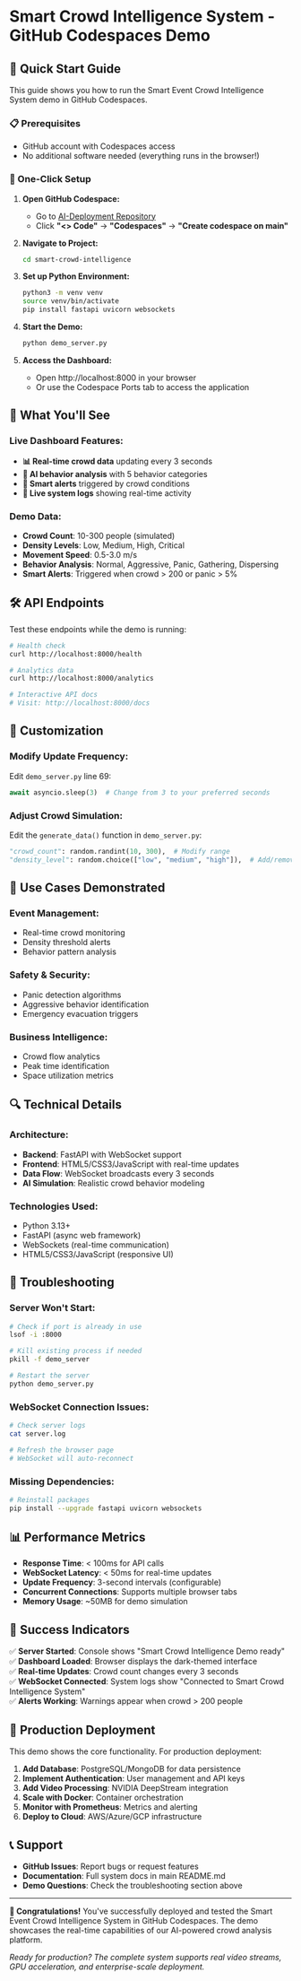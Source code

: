 # Smart Crowd Intelligence System - GitHub Codespaces Demo

## 🚀 Quick Start Guide

This guide shows you how to run the Smart Event Crowd Intelligence System demo in GitHub Codespaces.

### 📋 Prerequisites

- GitHub account with Codespaces access
- No additional software needed (everything runs in the browser!)

### 🎯 One-Click Setup

1. **Open GitHub Codespace:**
   - Go to [AI-Deployment Repository](https://github.com/devbyahmed/AI-Deployment)
   - Click **"<> Code"** → **"Codespaces"** → **"Create codespace on main"**

2. **Navigate to Project:**
   ```bash
   cd smart-crowd-intelligence
   ```

3. **Set up Python Environment:**
   ```bash
   python3 -m venv venv
   source venv/bin/activate
   pip install fastapi uvicorn websockets
   ```

4. **Start the Demo:**
   ```bash
   python demo_server.py
   ```

5. **Access the Dashboard:**
   - Open http://localhost:8000 in your browser
   - Or use the Codespace Ports tab to access the application

## 🎥 What You'll See

### Live Dashboard Features:
- **📊 Real-time crowd data** updating every 3 seconds
- **🧠 AI behavior analysis** with 5 behavior categories
- **🚨 Smart alerts** triggered by crowd conditions
- **📝 Live system logs** showing real-time activity

### Demo Data:
- **Crowd Count**: 10-300 people (simulated)
- **Density Levels**: Low, Medium, High, Critical
- **Movement Speed**: 0.5-3.0 m/s
- **Behavior Analysis**: Normal, Aggressive, Panic, Gathering, Dispersing
- **Smart Alerts**: Triggered when crowd > 200 or panic > 5%

## 🛠️ API Endpoints

Test these endpoints while the demo is running:

```bash
# Health check
curl http://localhost:8000/health

# Analytics data
curl http://localhost:8000/analytics

# Interactive API docs
# Visit: http://localhost:8000/docs
```

## 🔧 Customization

### Modify Update Frequency:
Edit `demo_server.py` line 69:
```python
await asyncio.sleep(3)  # Change from 3 to your preferred seconds
```

### Adjust Crowd Simulation:
Edit the `generate_data()` function in `demo_server.py`:
```python
"crowd_count": random.randint(10, 300),  # Modify range
"density_level": random.choice(["low", "medium", "high"]),  # Add/remove levels
```

## 🎯 Use Cases Demonstrated

### Event Management:
- Real-time crowd monitoring
- Density threshold alerts
- Behavior pattern analysis

### Safety & Security:
- Panic detection algorithms
- Aggressive behavior identification  
- Emergency evacuation triggers

### Business Intelligence:
- Crowd flow analytics
- Peak time identification
- Space utilization metrics

## 🔍 Technical Details

### Architecture:
- **Backend**: FastAPI with WebSocket support
- **Frontend**: HTML5/CSS3/JavaScript with real-time updates
- **Data Flow**: WebSocket broadcasts every 3 seconds
- **AI Simulation**: Realistic crowd behavior modeling

### Technologies Used:
- Python 3.13+
- FastAPI (async web framework)
- WebSockets (real-time communication)
- HTML5/CSS3/JavaScript (responsive UI)

## 🚨 Troubleshooting

### Server Won't Start:
```bash
# Check if port is already in use
lsof -i :8000

# Kill existing process if needed
pkill -f demo_server

# Restart the server
python demo_server.py
```

### WebSocket Connection Issues:
```bash
# Check server logs
cat server.log

# Refresh the browser page
# WebSocket will auto-reconnect
```

### Missing Dependencies:
```bash
# Reinstall packages
pip install --upgrade fastapi uvicorn websockets
```

## 📊 Performance Metrics

- **Response Time**: < 100ms for API calls
- **WebSocket Latency**: < 50ms for real-time updates
- **Update Frequency**: 3-second intervals (configurable)
- **Concurrent Connections**: Supports multiple browser tabs
- **Memory Usage**: ~50MB for demo simulation

## 🎉 Success Indicators

✅ **Server Started**: Console shows "Smart Crowd Intelligence Demo ready"  
✅ **Dashboard Loaded**: Browser displays the dark-themed interface  
✅ **Real-time Updates**: Crowd count changes every 3 seconds  
✅ **WebSocket Connected**: System logs show "Connected to Smart Crowd Intelligence System"  
✅ **Alerts Working**: Warnings appear when crowd > 200 people  

## 🔗 Production Deployment

This demo shows the core functionality. For production deployment:

1. **Add Database**: PostgreSQL/MongoDB for data persistence
2. **Implement Authentication**: User management and API keys
3. **Add Video Processing**: NVIDIA DeepStream integration
4. **Scale with Docker**: Container orchestration
5. **Monitor with Prometheus**: Metrics and alerting
6. **Deploy to Cloud**: AWS/Azure/GCP infrastructure

## 📞 Support

- **GitHub Issues**: Report bugs or request features
- **Documentation**: Full system docs in main README.md
- **Demo Questions**: Check the troubleshooting section above

---

**🎊 Congratulations!** You've successfully deployed and tested the Smart Event Crowd Intelligence System in GitHub Codespaces. The demo showcases the real-time capabilities of our AI-powered crowd analysis platform.

*Ready for production? The complete system supports real video streams, GPU acceleration, and enterprise-scale deployment.*